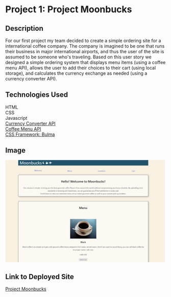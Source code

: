 # Project 1: Project Moonbucks

<!-- Repository contains a quality README file with description, screenshot, and link to deployed application.-->

## Description

For our first project my team decided to create a simple ordering site for a international coffee company. The company is imagined to be one that runs their business in major international airports, and thus the user of the site is assumed to be someone who's traveling. Based on this user story we designed a simple ordering system that displays menu items (using a coffee menu API), allows the user to add their choices to their cart (using local storage), and calculates the currency exchange as needed (using a currency converter API).

## Technologies Used

HTML<br>
CSS<br>
Javascript<br>
<a href="https://exchangerate.host/#/docs">Currency Converter API</a><br>
<a href="https://sampleapis.com/api-list/coffee">Coffee Menu API</a><br>
<a href="https://bulma.io/">CSS Framework: Bulma</a>

## Image

<img src="./assets/images/moonbucks.png" width=500px>

## Link to Deployed Site

<a href="https://asantowasso.github.io/Group3-projectMoonbucks/">Project Moonbucks</a>